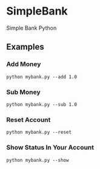 # SimpleBank
Simple Bank Python
## Examples
### Add Money
```
python mybank.py --add 1.0
```
### Sub Money
```
python mybank.py --sub 1.0
```
### Reset Account
```
python mybank.py --reset
```
### Show Status In Your Account
```
python mybank.py --show
```
